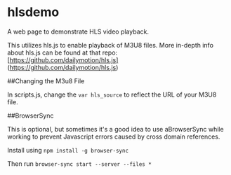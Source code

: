 # hlsdemo
A web page to demonstrate HLS video playback.

This utilizes hls.js to enable playback of M3U8 files. More in-depth info about hls.js can be found at that repo: [https://github.com/dailymotion/hls.js] (https://github.com/dailymotion/hls.js)

##Changing the M3u8 File

In scripts.js, change the `var hls_source` to reflect the URL of your M3U8 file.

##BrowserSync

This is optional, but sometimes it's a good idea to use aBrowserSync while working to prevent Javascript errors caused by cross domain references.

Install using `npm install -g browser-sync`

Then run `browser-sync start --server --files *`